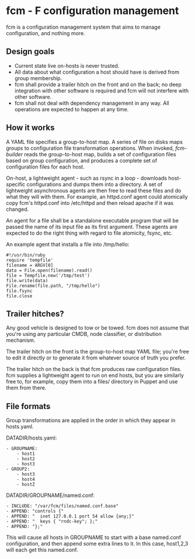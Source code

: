 fcm - F configuration management
===

fcm is a configuration management system that aims to manage configuration, and
nothing more. 

## Design goals

* Current state live on-hosts is never trusted.
* All data about what configuration a host should have is derived from group
  membership. 
* fcm shall provide a trailer hitch on the front and on the back; no deep
  integration with other software is required and fcm will not interfere with
  other software. 
* fcm shall not deal with dependency management in any way.  All operations are
  expected to happen at any time.

## How it works

A YAML file specifies a group-to-host map.  A series of file on disks maps
groups to configuration file transformation operations.  When invoked,
*fcm-builder* reads the group-to-host map, builds a set of configuration files
based on group configuration, and produces a complete set of configuration files
for each host.

On-host, a lightweight agent - such as rsync in a loop - downloads host-specific
configurations and dumps them into a directory.  A set of lightweight
asynchronous agents are then free to read these files and do what they will with
them.  For example, an httpd.conf agent could atomically copy fcm's httpd.conf
into /etc/httpd and then reload apache if it was changed.

An agent for a file shall be a standalone executable program that will be passed
the name of its input file as its first argument.  These agents are expected to
do the right thing with regard to file atomicity, fsync, etc.

An example agent that installs a file into /tmp/hello:

    #!/usr/bin/ruby
    require 'tempfile'
    filename = ARGV[0]
    data = File.open(filename).read()
    file = Tempfile.new('/tmp/test')
    file.write(data)
    File.rename(file.path, "/tmp/hello")
    file.fsync
    file.close


## Trailer hitches?

Any good vehicle is designed to tow or be towed.  fcm does not assume that
you're using any particular CMDB, node classifier, or distribution mechanism.

The trailer hitch on the front is the group-to-host map YAML file; you're free
to edit it directly or to generate it from whatever source of truth you prefer.

The trailer hitch on the back is that fcm produces raw configuration files.  fcm
supplies a lightweight agent to run on end hosts, but you are similarly free to,
for example, copy them into a files/ directory in Puppet and use them from
there.

## File formats

Group transformations are applied in the order in which they appear in
hosts.yaml. 

DATADIR/hosts.yaml:

    - GROUPNAME:
        - host1
        - host2
        - host3
    - GROUP2:
        - host3
        - host4
        - hostZ
        
DATADIR/GROUPNAME/named.conf:

    - INCLUDE: "/var/fcm/files/named.conf.base"
    - APPEND: "controls {"
    - APPEND: "  inet 127.0.0.1 port 54 allow {any;}"
    - APPEND: "  keys { "rndc-key"; };"
    - APPEND: "};"

This will cause all hosts in GROUPNAME to start with a base named.conf
configuration, and then append some extra lines to it.  In this case, host1,2,3
will each get this named.conf.
